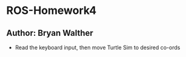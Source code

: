 # ROS-Homework4
## Author: Bryan Walther

- Read the keyboard input, then move Turtle Sim to desired co-ords
